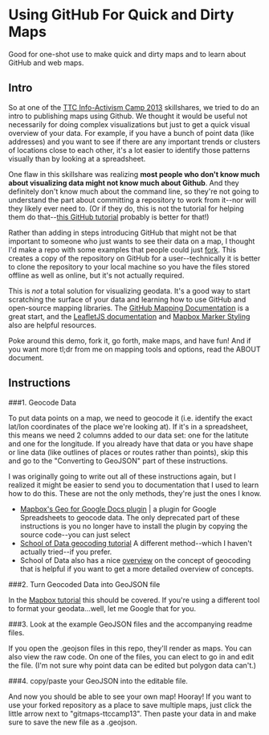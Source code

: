 Using GitHub For Quick and Dirty Maps
===============

Good for one-shot use to make quick and dirty maps and to learn about GitHub and web maps.

Intro
-----

So at one of the [TTC Info-Activism Camp 2013](https://camp2013.tacticaltech.org) skillshares, we tried to do an intro to publishing maps using Github. We thought it would be useful not necessarily for doing complex visualizations but just to get a quick visual overview of your data. For example, if you have a bunch of point data (like addresses) and you want to see if there are any important trends or clusters of locations close to each other, it's a lot easier to identify those patterns visually than by looking at a spreadsheet.

One flaw in this skillshare was realizing **most people who don't know much about visualizing data might not know much about Github**. And they definitely don't know much about the command line, so they're not going to understand the part about committing a repository to work from it--nor will they likely ever need to. (Or if they do, this is not the tutorial for helping them do that--[this GitHub tutorial](http://try.github.io/levels/1/challenges/1) probably is better for that!)

Rather than adding in steps introducing GitHub that might not be that important to someone who just wants to see their data on a map, I thought I'd make a repo with some examples that people could just [fork](https://help.github.com/articles/fork-a-repo). This creates a copy of the repository on GitHub for a user--technically it is better to clone the repository to your local machine so you have the files stored offline as well as online, but it's not actually required. 

This is *not* a total solution for visualizing geodata. It's a good way to start scratching the surface of your data and learning how to use GitHub and open-source mapping libraries. The [GitHub Mapping Documentation](https://help.github.com/articles/mapping-geojson-files-on-github) is a great start, and the [LeafletJS documentation](http://leafletjs.com/examples/geojson.html) and [Mapbox Marker Styling](http://www.mapbox.com/developers/simplestyle/) also are helpful resources. 

Poke around this demo, fork it, go forth, make maps, and have fun! And if you want more tl;dr from me on mapping tools and options, read the ABOUT document. 

Instructions
------------

###1. Geocode Data

To put data points on a map, we need to geocode it (i.e. identify the exact lat/lon coordinates of the place we're looking at). If it's in a spreadsheet, this means we need 2 columns added to our data set: one for the latitute and one for the longitude. If you already have that data or you have shape or line data (like outlines of places or routes rather than points), skip this and go to the "Converting to GeoJSON" part of these instructions. 

I was originally going to write out all of these instructions again, but I realized it might be easier to send you to documentation that I used to learn how to do this. These are not the only methods, they're just the ones I know. 

+   [Mapbox's Geo for Google Docs plugin](http://www.mapbox.com/geo-for-google-docs/) | a plugin for Google Spreadsheets to geocode data. The only deprecated part of these instructions is you no longer have to install the plugin by copying the source code--you can just select 
+   [School of Data geocoding tutorial](http://schoolofdata.org/handbook/recipes/geocoding/) A different method--which I haven't actually tried--if you prefer. 
+   School of Data also has a nice [overview](http://schoolofdata.org/handbook/courses/geocoding/) on the concept of geocoding that is helpful if you want to get a more detailed overview of concepts. 

###2. Turn Geocoded Data into GeoJSON file

In the [Mapbox tutorial](http://www.mapbox.com/geo-for-google-docs/) this should be covered. If you're using a different tool to format your geodata...well, let me Google that for you. 

###3. Look at the example GeoJSON files and the accompanying readme files. 

If you open the .geojson files in this repo, they'll render as maps. You can also view the raw code. On one of the files, you can elect to go in and edit the file. (I'm not sure why point data can be edited but polygon data can't.)

###4. copy/paste your GeoJSON into the editable file. 

And now you should be able to see your own map! Hooray! If you want to use your forked repository as a place to save multiple maps, just click the little arrow next to "gitmaps-ttccamp13". Then paste your data in and make sure to save the new file as a .geojson. 
